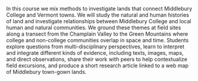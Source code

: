 In this course we mix methods to investigate lands that connect Middlebury College and Vermont towns. We will study the natural and human histories of land and investigate relationships between Middlebury College and local human and natural communities. We ground these themes at field sites along a transect from the Champlain Valley to the Green Mountains where college and non-college communities overlap in space and time. Students explore questions from multi-disciplinary perspectives, learn to interpret and integrate different kinds of evidence, including texts, images, maps, and direct observations, share their work with peers to help contextualize field excursions, and produce a short research article linked to a web map of Middlebury town-gown lands.   
